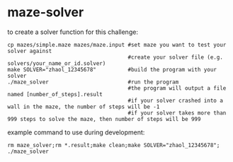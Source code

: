 maze-solver
===========
to create a solver function for this challenge:
```shell
cp mazes/simple.maze mazes/maze.input #set maze you want to test your solver against
                                      #create your solver file (e.g. solvers/your_name_or_id.solver)
make SOLVER="zhaol_12345678"          #build the program with your solver 
./maze_solver                         #run the program
                                      #the program will output a file named [number_of_steps].result
                                      #if your solver crashed into a wall in the maze, the number of steps will be -1
                                      #if your solver takes more than 999 steps to solve the maze, then number of steps will be 999
```

example command to use during development:
```shell
rm maze_solver;rm *.result;make clean;make SOLVER="zhaol_12345678"; ./maze_solver 
```